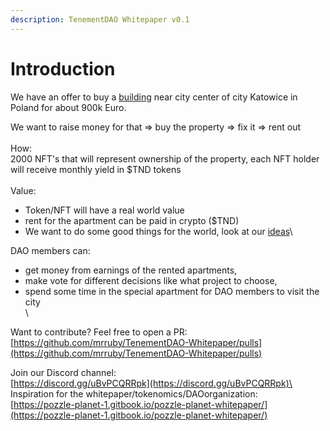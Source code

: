 ```yaml
---
description: TenementDAO Whitepaper v0.1
---
```


# Introduction

We have an offer to buy a [building](building.md) near city center of city Katowice in Poland for about 900k Euro.

We want to raise money for that => buy the property => fix it => rent out\
\
How:\
2000 NFT's that will represent ownership of the property, each NFT holder will receive monthly yield in $TND tokens \
\
Value:

* Token/NFT will have a real world value
* rent for the apartment can be paid in crypto ($TND)
* We want to do some good things for the world, look at our [ideas](ideas.md)\


DAO members can:

* get money from earnings of the rented apartments,&#x20;
* make vote for different decisions like what project to choose,&#x20;
* spend some time in the special apartment for DAO members to visit the city \
  \


Want to contribute? Feel free to open a PR:\
[https://github.com/mrruby/TenementDAO-Whitepaper/pulls](https://github.com/mrruby/TenementDAO-Whitepaper/pulls)

Join our Discord channel:\
[https://discord.gg/uBvPCQRRpk](https://discord.gg/uBvPCQRRpk)\
\
Inspiration for the whitepaper/tokenomics/DAOorganization:\
[https://pozzle-planet-1.gitbook.io/pozzle-planet-whitepaper/](https://pozzle-planet-1.gitbook.io/pozzle-planet-whitepaper/)
